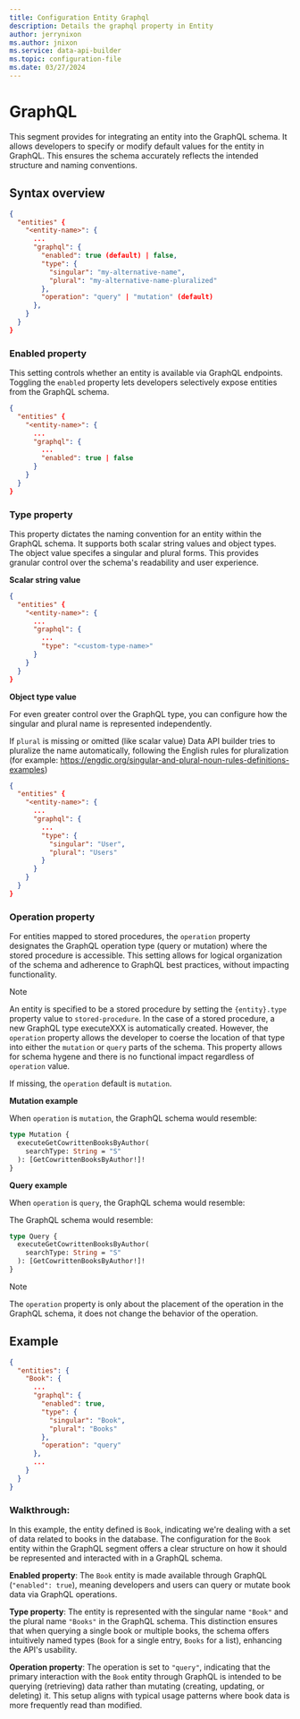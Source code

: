 ```yaml
---
title: Configuration Entity Graphql
description: Details the graphql property in Entity
author: jerrynixon
ms.author: jnixon
ms.service: data-api-builder
ms.topic: configuration-file
ms.date: 03/27/2024
---
```


# GraphQL

This segment provides for integrating an entity into the GraphQL schema. It allows developers to specify or modify default values for the entity in GraphQL. This ensures the schema accurately reflects the intended structure and naming conventions.

## Syntax overview

```json
{
  "entities" {
    "<entity-name>": {
      ...
      "graphql": {
        "enabled": true (default) | false,
        "type": {
          "singular": "my-alternative-name",
          "plural": "my-alternative-name-pluralized"
        },
        "operation": "query" | "mutation" (default)
      },
    }
  }
}
```

### Enabled property

This setting controls whether an entity is available via GraphQL endpoints. Toggling the `enabled` property lets developers  selectively expose entities from the GraphQL schema.

```json
{
  "entities" {
    "<entity-name>": {
      ...
      "graphql": {
        ...
        "enabled": true | false
      }
    }
  }
}
```

### Type property

This property dictates the naming convention for an entity within the GraphQL schema. It supports both scalar string values and object types. The object value specifes a singular and plural forms. This provides granular control over the schema's readability and user experience.

**Scalar string value**

```json
{
  "entities" {
    "<entity-name>": {
      ...
      "graphql": {
        ...
        "type": "<custom-type-name>"
      }
    }
  }
}
```

**Object type value**

For even greater control over the GraphQL type, you can configure how the singular and plural name is represented independently. 

If `plural` is missing or omitted (like scalar value) Data API builder tries to pluralize the name automatically, following the English rules for pluralization (for example: https://engdic.org/singular-and-plural-noun-rules-definitions-examples)

```json
{
  "entities" {
    "<entity-name>": {
      ...
      "graphql": {
        ...
        "type": {
          "singular": "User",
          "plural": "Users"
        }
      }
    }
  }
}
```

### Operation property

For entities mapped to stored procedures, the `operation` property designates the GraphQL operation type (query or mutation) where the stored procedure is accessible. This setting allows for logical organization of the schema and adherence to GraphQL best practices, without impacting functionality.

> [!NOTE]
> An entity is specified to be a stored procedure by setting the `{entity}.type` property value to `stored-procedure`. In the case of a stored procedure, a new GraphQL type executeXXX is automatically created. However, the `operation` property allows the developer to coerse the location of that type into either the `mutation` or `query` parts of the schema. This property allows for schema hygene and there is no functional impact regardless of `operation` value.  

If missing, the `operation` default is `mutation`.

**Mutation example**

When `operation` is `mutation`, the GraphQL schema would resemble:

```graphql
type Mutation {
  executeGetCowrittenBooksByAuthor(
    searchType: String = "S"
  ): [GetCowrittenBooksByAuthor!]!
}
```

**Query example**

When `operation` is `query`, the GraphQL schema would resemble:

The GraphQL schema would resemble:

```graphql
type Query {
  executeGetCowrittenBooksByAuthor(
    searchType: String = "S"
  ): [GetCowrittenBooksByAuthor!]!
}
```

> [!NOTE]
> The `operation` property is only about the placement of the operation in the GraphQL schema, it does not change the behavior of the operation. 

## Example

```json
{
  "entities": {
    "Book": {
      ...
      "graphql": {
        "enabled": true,
        "type": {
          "singular": "Book",
          "plural": "Books"
        },
        "operation": "query"
      },
      ...
    }
  }
}
```

### Walkthrough:

In this example, the entity defined is `Book`, indicating we're dealing with a set of data related to books in the database. The configuration for the `Book` entity within the GraphQL segment offers a clear structure on how it should be represented and interacted with in a GraphQL schema.

**Enabled property**: The `Book` entity is made available through GraphQL (`"enabled": true`), meaning developers and users can query or mutate book data via GraphQL operations.

**Type property**: The entity is represented with the singular name `"Book"` and the plural name `"Books"` in the GraphQL schema. This distinction ensures that when querying a single book or multiple books, the schema offers intuitively named types (`Book` for a single entry, `Books` for a list), enhancing the API's usability.

**Operation property**: The operation is set to `"query"`, indicating that the primary interaction with the `Book` entity through GraphQL is intended to be querying (retrieving) data rather than mutating (creating, updating, or deleting) it. This setup aligns with typical usage patterns where book data is more frequently read than modified.
